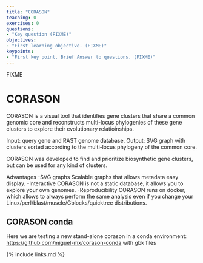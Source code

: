 ```yaml
---
title: "CORASON"
teaching: 0
exercises: 0
questions:
- "Key question (FIXME)"
objectives:
- "First learning objective. (FIXME)"
keypoints:
- "First key point. Brief Answer to questions. (FIXME)"
---
```

FIXME

# CORASON
CORASON is a visual tool that identifies gene clusters that share a common genomic core and reconstructs multi-locus phylogenies of these gene clusters to explore their evolutionary relatioinships.

Input: query gene and RAST genome database.
Output: SVG graph with clusters sorted according to the multi-locus phylogeny of the common core.

CORASON was developed to find and prioritize biosynthetic gene clusters, but can be used for any kind of clusters.

Advantages
-SVG graphs Scalable graphs that allows metadata easy display.
-Interactive CORASON is not a static database, it allows you to explore your own genomes.
-Reproducibility CORASON runs on docker, which allows to always perform the same analysis even if you change your Linux/perl/blast/muscle/Gblocks/quicktree distributions.
## CORASON conda 
Here we are testing a new stand-alone corason in a conda environment: https://github.com/miguel-mx/corason-conda
with gbk files

{% include links.md %}
